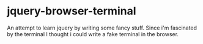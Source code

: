 jquery-browser-terminal
=======================

An attempt to learn jquery by writing some fancy stuff. Since i'm fascinated by the terminal I thought i could write a fake terminal in the browser.


